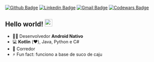 [![Github Badge](https://img.shields.io/badge/-Github-000?style=flat-square&logo=Github&logoColor=white&link=https://github.com/bryanlds)](https://github.com/bryanlds)
[![Linkedin Badge](https://img.shields.io/badge/-LinkedIn-blue?style=flat-square&logo=Linkedin&logoColor=white&link=https://www.linkedin.com/in/bryan-leite-dos-santos/)](https://www.linkedin.com/in/bryan-leite-dos-santos/)
[![Gmail Badge](https://img.shields.io/badge/-Gmail-c14438?style=flat-square&logo=Gmail&logoColor=white&link=mailto:bryanlds5@gmail.com)](mailto:bryanlds5@gmail.com)
[![Codewars Badge](https://www.codewars.com/users/bryanlds/badges/micro)](https://www.codewars.com/users/bryanlds/badges/micro)

## Hello world!&nbsp;<img src="https://github.com/TheDudeThatCode/TheDudeThatCode/blob/master/Assets/Earth.gif" width="24px">

- :man_technologist: Desenvolvedor **Android Nativo**
- 💻 **Kotlin** (❤️), Java, Python e C#
- 🏃 Corredor
- ⚡ Fun fact: funciono a base de suco de caju
